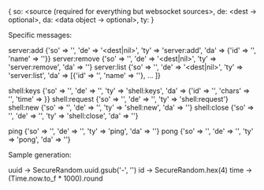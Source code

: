 
{
  so: <source (required for everything but websocket sources>,
  de: <dest -> optional>,
  da: <data object -> optional>,
  ty: <message type>
}

Specific messages:

server:add    {'so' => '<source>', 'de' => '<dest|nil>', 'ty' => 'server:add',    'da' => {'id' => '<uuid>', 'name' => '<name>'}}
server:remove {'so' => '<source>', 'de' => '<dest|nil>', 'ty' => 'server:remove', 'da' => '<uuid>'}
server:list   {'so' => '<source>', 'de' => '<dest|nil>', 'ty' => 'server:list',   'da' => [{'id' => '<uuid>', 'name' => '<name>'}, ... ]}

shell:keys    {'so' => '<source>', 'de' => '<dest>', 'ty' => 'shell:keys',  'da' => {'id' => '<shell-id>', 'chars' => '<chars>', 'time' => <time>}}
shell:request {'so' => '<source>', 'de' => '<dest>', 'ty' => 'shell:request'}
shell:new     {'so' => '<source>', 'de' => '<dest>', 'ty' => 'shell:new',   'da' => '<shell-id>'}
shell:close   {'so' => '<source>', 'de' => '<dest>', 'ty' => 'shell:close', 'da' => '<shell-id>'}

ping  {'so' => '<source>', 'de' => '<dest>', 'ty' => 'ping', 'da' => '<sources time>'}
pong  {'so' => '<source>', 'de' => '<dest>', 'ty' => 'pong', 'da' => '<sources time>'}

Sample generation:

uuid -> SecureRandom.uuid.gsub('-', '')
id   -> SecureRandom.hex(4)
time -> (Time.now.to_f * 1000).round



